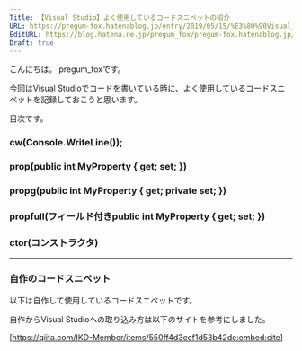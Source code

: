 ```yaml
---
Title: 【Visual Studio】よく使用しているコードスニペットの紹介
URL: https://pregum-fox.hatenablog.jp/entry/2019/05/15/%E3%80%90Visual_Studio%E3%80%91%E3%82%88%E3%81%8F%E4%BD%BF%E7%94%A8%E3%81%97%E3%81%A6%E3%81%84%E3%82%8B%E3%82%B3%E3%83%BC%E3%83%89%E3%82%B9%E3%83%8B%E3%83%9A%E3%83%83%E3%83%88%E3%81%AE%E7%B4%B9
EditURL: https://blog.hatena.ne.jp/pregum_fox/pregum-fox.hatenablog.jp/atom/entry/17680117127131077792
Draft: true
---
```


こんにちは。 pregum_foxです。

今回はVisual Studioでコードを書いている時に、よく使用しているコードスニペットを記録しておこうと思います。

目次です。



### cw(Console.WriteLine());

### prop(public int MyProperty { get; set; })

### propg(public int MyProperty { get; private set; })

### propfull(フィールド付きpublic int MyProperty { get; set; })

### ctor(コンストラクタ)


----
### 自作のコードスニペット

以下は自作して使用しているコードスニペットです。

自作からVisual Studioへの取り込み方は以下のサイトを参考にしました。

[https://qiita.com/IKD-Member/items/550ff4d3ecf1d53b42dc:embed:cite]

